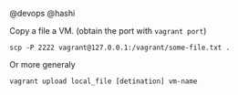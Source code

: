 @devops
@hashi

Copy a file a VM. (obtain the port with `vagrant port`)

    scp -P 2222 vagrant@127.0.0.1:/vagrant/some-file.txt .

Or more generaly

    vagrant upload local_file [detination] vm-name
